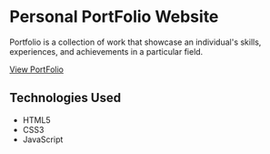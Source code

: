 
# Personal PortFolio Website


Portfolio is a collection of work that showcase an individual's skills, experiences, and achievements in a particular field.

[View PortFolio](https://tushargadher.github.io/Cybercom-Creation/PortFolio/)


## Technologies Used

- HTML5
- CSS3
- JavaScript

